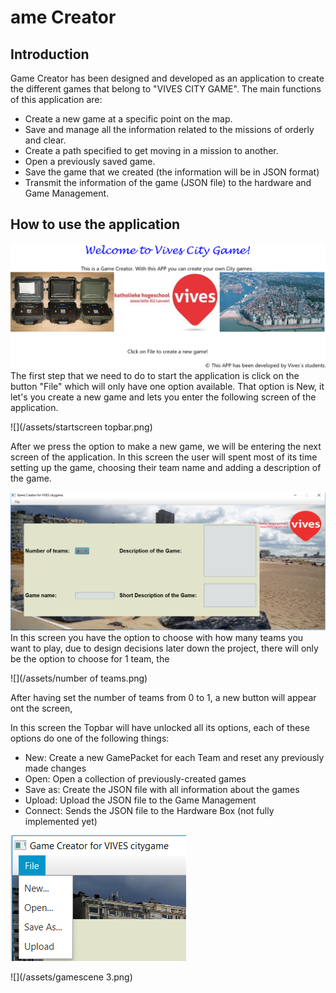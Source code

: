 # ame Creator

## Introduction

Game Creator has been designed and developed as an application to create the different games that belong to "VIVES CITY GAME". The main functions of this application are:

* Create a new game at a specific point on the map.
* Save and manage all the information related to the missions of orderly and clear.
* Create a path specified to get moving in a mission to another.
* Open a previously saved game.
* Save the game that we created \(the information will be in JSON format\)
* Transmit the information of the game \(JSON file\) to the hardware and Game Management.

## How to use the application

![](/assets/WelcomScene.png)The first step that we need to do to start the application is click on the button "File" which will only have one option available. That option is New, it let's you create a new game and lets you enter the following screen of the application.

![](/assets/startscreen topbar.png)

After we press the option to make a new game, we will be entering the next screen of the application. In this screen the user will spent most of its time setting up the game, choosing their team name and adding a description of the game.

![](/assets/gamescene.png)In this screen you have the option to choose with how many teams you want to play, due to design decisions later down the project, there will only be the option to choose for 1 team, the

![](/assets/number of teams.png)

After having set the number of teams from 0 to 1, a new button will appear ont the screen,



In this screen the Topbar will have unlocked all its options, each of these options do one of the following things:

* New: Create a new GamePacket for each Team and reset any previously made changes
* Open: Open a collection of previously-created games
* Save as: Create the JSON file with all information about the games
* Upload: Upload the JSON file to the Game Management
* Connect: Sends the JSON file to the Hardware Box \(not fully implemented yet\)

![](/assets/MenuOptions.png)



![](/assets/gamescene 3.png)

